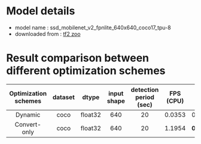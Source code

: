 # Model details

* model name : ssd_mobilenet_v2_fpnlite_640x640_coco17_tpu-8
* downloaded from : [tf2 zoo](https://github.com/accelr-net/tflite-perf-tests/blob/main/object_detection)

# Result comparison between different optimization schemes

**Optimization schemes**|**dataset**|**dtype**|**input shape**|**detection period (sec)**|**FPS (CPU)**|**FPS (RPI)**
:-----:|:-----:|:-----:|:-----:|:-----:|:-----:|:-----:
Dynamic|coco|float32|640|20|0.0353|0.4991
Convert-only|coco|float32|640|20|1.1954|**0.7038**



